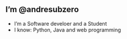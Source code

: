 ## I’m @andresubzero
- I’m a Software develoer and a Student
- I know: Python, Java and web programming 
